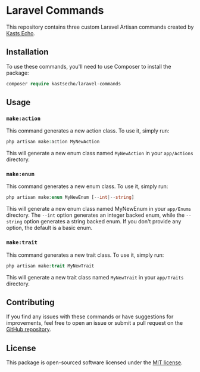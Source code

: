 # Laravel Commands
This repository contains three custom Laravel Artisan commands created by [Kasts Echo](https://github.com/kastsecho).

## Installation

To use these commands, you'll need to use Composer to install the package:

```php
composer require kastsecho/laravel-commands
```

## Usage

### `make:action`
This command generates a new action class. To use it, simply run:

```php
php artisan make:action MyNewAction
```

This will generate a new enum class named `MyNewAction` in your `app/Actions` directory.

### `make:enum`

This command generates a new enum class. To use it, simply run:

```php
php artisan make:enum MyNewEnum [--int|--string]
```

This will generate a new enum class named MyNewEnum in your `app/Enums` directory. The `--int` option generates an integer backed enum, while the `--string` option generates a string backed enum. If you don't provide any option, the default is a basic enum.

### `make:trait`

This command generates a new trait class. To use it, simply run:

```php
php artisan make:trait MyNewTrait
```

This will generate a new trait class named `MyNewTrait` in your `app/Traits` directory.

## Contributing

If you find any issues with these commands or have suggestions for improvements, feel free to open an issue or submit a pull request on the [GitHub repository](https://github.com/kastsecho/laravel-commands).

## License

This package is open-sourced software licensed under the [MIT license](https://opensource.org/licenses/MIT).

